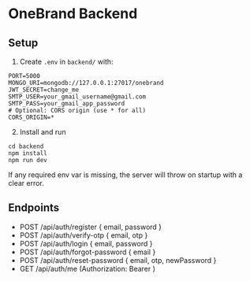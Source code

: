 # OneBrand Backend

## Setup

1. Create `.env` in `backend/` with:
```
PORT=5000
MONGO_URI=mongodb://127.0.0.1:27017/onebrand
JWT_SECRET=change_me
SMTP_USER=your_gmail_username@gmail.com
SMTP_PASS=your_gmail_app_password
# Optional: CORS origin (use * for all)
CORS_ORIGIN=*
```

2. Install and run
```
cd backend
npm install
npm run dev
```

If any required env var is missing, the server will throw on startup with a clear error.

## Endpoints
- POST /api/auth/register { email, password }
- POST /api/auth/verify-otp { email, otp }
- POST /api/auth/login { email, password }
- POST /api/auth/forgot-password { email }
- POST /api/auth/reset-password { email, otp, newPassword }
- GET /api/auth/me (Authorization: Bearer <token>) 